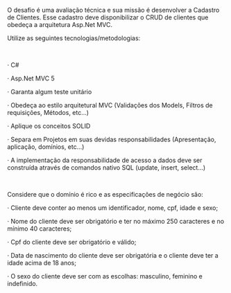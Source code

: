 O desafio é uma avaliação técnica e sua missão é desenvolver a Cadastro de Clientes. Esse cadastro deve disponibilizar o CRUD de clientes que obedeça a arquitetura Asp.Net MVC. 

  

Utilize as seguintes tecnologias/metodologias: 

  

·        C# 

·        Asp.Net MVC 5 

·        Garanta algum teste unitário 

·        Obedeça ao estilo arquitetural MVC (Validações dos Models, Filtros de requisições, Métodos, etc...) 

·        Aplique os conceitos SOLID 

·        Separa em Projetos em suas devidas responsabilidades (Apresentação, aplicação, domínios, etc...) 

·        A implementação da responsabilidade de acesso a dados deve ser construída através de comandos nativo SQL (update, insert, select...) 

  

Considere que o domínio é rico e as especificações de negócio são: 

·        Cliente deve conter ao menos um identificador, nome, cpf, idade e sexo; 

·        Nome do cliente deve ser obrigatório e ter no máximo 250 caracteres e no mínimo 40 caracteres; 

·        Cpf do cliente deve ser obrigatório e válido; 

·        Data de nascimento do cliente deve ser obrigatória e o cliente deve ter a idade acima de 18 anos; 

·        O sexo do cliente deve ser com as escolhas: masculino, feminino e indefinido. 
